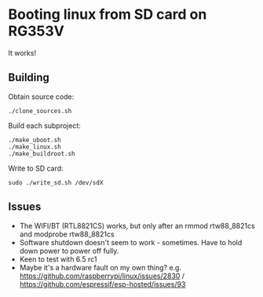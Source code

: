 # Booting linux from SD card on RG353V

It works!

## Building

Obtain source code:

    ./clone_sources.sh

Build each subproject:

    ./make_uboot.sh
    ./make_linux.sh
    ./make_buildroot.sh

Write to SD card:

    sudo ./write_sd.sh /dev/sdX


## Issues

- The WIFI/BT (RTL8821CS) works, but only after an rmmod rtw88_8821cs and modprobe rtw88_8821cs
- Software shutdown doesn't seem to work - sometimes. Have to hold down power to power off fully.
- Keen to test with 6.5 rc1
- Maybe it's a hardware fault on my own thing? e.g. https://github.com/raspberrypi/linux/issues/2830 / https://github.com/espressif/esp-hosted/issues/93

